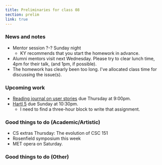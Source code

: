 ```yaml
---
title: Preliminaries for class 08
section: prelim
link: true
---
```

### News and notes

* Mentor session ?-? Sunday night
    * KY recommends that you start the homework in advance.
* Alumni mentors visit next Wednesday.  Please try to clear lunch time,
  4pm for their talk, (and 1pm, if possible).
* The homework has clearly been too long.  I've allocated class time for
  discussing the issue(s).

### Upcoming work

* [Reading journal on user stories](../readings/user-stories) due
  Thursday at 9:00pm.
* [Hartl 5](../assignments/hartl-5) due Sunday at 10:30pm.
    * I need to find a three-hour block to write that assignment.

### Good things to do (Academic/Artistic)

* CS extras Thursday: The evolution of CSC 151
* Rosenfield symposium this week
* MET opera on Saturday.

### Good things to do (Other)

